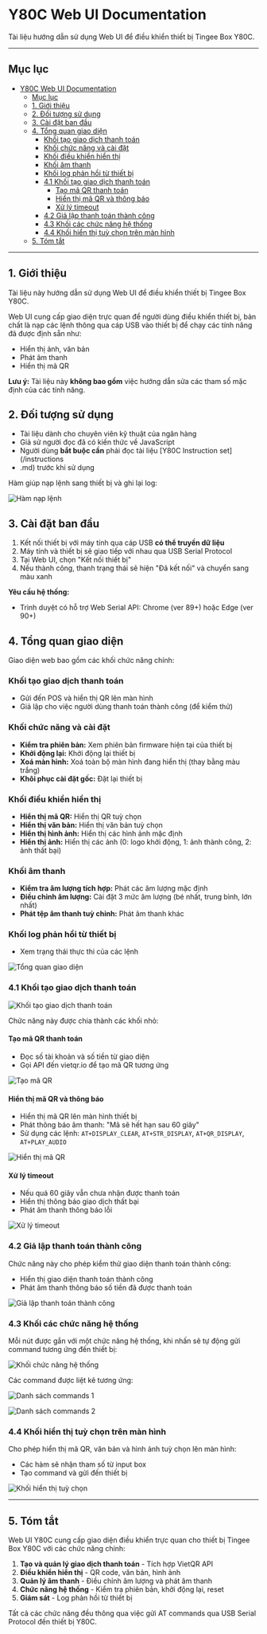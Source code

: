 # Y80C Web UI Documentation

Tài liệu hướng dẫn sử dụng Web UI để điều khiển thiết bị Tingee Box Y80C.

---

## Mục lục

- [Y80C Web UI Documentation](#y80c-web-ui-documentation)
  - [Mục lục](#mục-lục)
  - [1. Giới thiệu](#1-giới-thiệu)
  - [2. Đối tượng sử dụng](#2-đối-tượng-sử-dụng)
  - [3. Cài đặt ban đầu](#3-cài-đặt-ban-đầu)
  - [4. Tổng quan giao diện](#4-tổng-quan-giao-diện)
    - [Khối tạo giao dịch thanh toán](#khối-tạo-giao-dịch-thanh-toán)
    - [Khối chức năng và cài đặt](#khối-chức-năng-và-cài-đặt)
    - [Khối điều khiển hiển thị](#khối-điều-khiển-hiển-thị)
    - [Khối âm thanh](#khối-âm-thanh)
    - [Khối log phản hồi từ thiết bị](#khối-log-phản-hồi-từ-thiết-bị)
    - [4.1 Khối tạo giao dịch thanh toán](#41-khối-tạo-giao-dịch-thanh-toán)
      - [Tạo mã QR thanh toán](#tạo-mã-qr-thanh-toán)
      - [Hiển thị mã QR và thông báo](#hiển-thị-mã-qr-và-thông-báo)
      - [Xử lý timeout](#xử-lý-timeout)
    - [4.2 Giả lập thanh toán thành công](#42-giả-lập-thanh-toán-thành-công)
    - [4.3 Khối các chức năng hệ thống](#43-khối-các-chức-năng-hệ-thống)
    - [4.4 Khối hiển thị tuỳ chọn trên màn hình](#44-khối-hiển-thị-tuỳ-chọn-trên-màn-hình)
  - [5. Tóm tắt](#5-tóm-tắt)

---

## 1. Giới thiệu

Tài liệu này hướng dẫn sử dụng Web UI để điều khiển thiết bị Tingee Box Y80C. 

Web UI cung cấp giao diện trực quan để người dùng điều khiển thiết bị, bản chất là nạp các lệnh thông qua cáp USB vào thiết bị để chạy các tính năng đã được định sẵn như:
- Hiển thị ảnh, văn bản
- Phát âm thanh
- Hiển thị mã QR

**Lưu ý:** Tài liệu này **không bao gồm** việc hướng dẫn sửa các tham số mặc định của các tính năng.

## 2. Đối tượng sử dụng

- Tài liệu dành cho chuyên viên kỹ thuật của ngân hàng
- Giả sử người đọc đã có kiến thức về JavaScript
- Người dùng **bắt buộc cần** phải đọc tài liệu [Y80C Instruction set](/instructions
- .md) trước khi sử dụng

Hàm giúp nạp lệnh sang thiết bị và ghi lại log:

![Hàm nạp lệnh](img/Pasted%20image%2020250705093623.png)

## 3. Cài đặt ban đầu

1. Kết nối thiết bị với máy tính qua cáp USB **có thể truyền dữ liệu**
2. Máy tính và thiết bị sẽ giao tiếp với nhau qua USB Serial Protocol
3. Tại Web UI, chọn "Kết nối thiết bị"
4. Nếu thành công, thanh trạng thái sẽ hiện "Đã kết nối" và chuyển sang màu xanh

**Yêu cầu hệ thống:**
- Trình duyệt có hỗ trợ Web Serial API: Chrome (ver 89+) hoặc Edge (ver 90+)

## 4. Tổng quan giao diện

Giao diện web bao gồm các khối chức năng chính:

### Khối tạo giao dịch thanh toán
- Gửi đến POS và hiển thị QR lên màn hình
- Giả lập cho việc người dùng thanh toán thành công (để kiểm thử)

### Khối chức năng và cài đặt
- **Kiểm tra phiên bản:** Xem phiên bản firmware hiện tại của thiết bị
- **Khởi động lại:** Khởi động lại thiết bị
- **Xoá màn hình:** Xoá toàn bộ màn hình đang hiển thị (thay bằng màu trắng)
- **Khôi phục cài đặt gốc:** Đặt lại thiết bị

### Khối điều khiển hiển thị
- **Hiển thị mã QR:** Hiển thị QR tuỳ chọn
- **Hiển thị văn bản:** Hiển thị văn bản tuỳ chọn
- **Hiển thị hình ảnh:** Hiển thị các hình ảnh mặc định
- **Hiển thị ảnh:** Hiển thị các ảnh (0: logo khởi động, 1: ảnh thành công, 2: ảnh thất bại)

### Khối âm thanh
- **Kiểm tra âm lượng tích hợp:** Phát các âm lượng mặc định
- **Điều chỉnh âm lượng:** Cài đặt 3 mức âm lượng (bé nhất, trung bình, lớn nhất)
- **Phát tệp âm thanh tuỳ chỉnh:** Phát âm thanh khác

### Khối log phản hồi từ thiết bị
- Xem trạng thái thực thi của các lệnh

![Tổng quan giao diện](img/Pasted%20image%2020250705091952.png)

### 4.1 Khối tạo giao dịch thanh toán

![Khối tạo giao dịch thanh toán](img/Pasted%20image%2020250705094113.png)

Chức năng này được chia thành các khối nhỏ:

#### Tạo mã QR thanh toán
- Đọc số tài khoản và số tiền từ giao diện
- Gọi API đến vietqr.io để tạo mã QR tương ứng

![Tạo mã QR](img/Pasted%20image%2020250705094237.png)

#### Hiển thị mã QR và thông báo
- Hiển thị mã QR lên màn hình thiết bị
- Phát thông báo âm thanh: "Mã sẽ hết hạn sau 60 giây"
- Sử dụng các lệnh: `AT+DISPLAY_CLEAR`, `AT+STR_DISPLAY`, `AT+QR_DISPLAY`, `AT+PLAY_AUDIO`

![Hiển thị mã QR](img/Pasted%20image%2020250705094503.png)

#### Xử lý timeout
- Nếu quá 60 giây vẫn chưa nhận được thanh toán
- Hiển thị thông báo giao dịch thất bại
- Phát âm thanh thông báo lỗi

![Xử lý timeout](img/Pasted%20image%2020250705094603.png)

### 4.2 Giả lập thanh toán thành công

Chức năng này cho phép kiểm thử giao diện thanh toán thành công:
- Hiển thị giao diện thanh toán thành công
- Phát âm thanh thông báo số tiền đã được thanh toán

![Giả lập thanh toán thành công](img/Pasted%20image%2020250705094756.png)

### 4.3 Khối các chức năng hệ thống

Mỗi nút được gắn với một chức năng hệ thống, khi nhấn sẽ tự động gửi command tương ứng đến thiết bị:

![Khối chức năng hệ thống](img/Pasted%20image%2020250705095256.png)

Các command được liệt kê tương ứng:

![Danh sách commands 1](img/Pasted%20image%2020250705095342.png)

![Danh sách commands 2](img/Pasted%20image%2020250705100037.png)

### 4.4 Khối hiển thị tuỳ chọn trên màn hình

Cho phép hiển thị mã QR, văn bản và hình ảnh tuỳ chọn lên màn hình:
- Các hàm sẽ nhận tham số từ input box
- Tạo command và gửi đến thiết bị

![Khối hiển thị tuỳ chọn](img/Pasted%20image%2020250705100317.png)

---

## 5. Tóm tắt

Web UI Y80C cung cấp giao diện điều khiển trực quan cho thiết bị Tingee Box Y80C với các chức năng chính:

1. **Tạo và quản lý giao dịch thanh toán** - Tích hợp VietQR API
2. **Điều khiển hiển thị** - QR code, văn bản, hình ảnh
3. **Quản lý âm thanh** - Điều chỉnh âm lượng và phát âm thanh
4. **Chức năng hệ thống** - Kiểm tra phiên bản, khởi động lại, reset
5. **Giám sát** - Log phản hồi từ thiết bị

Tất cả các chức năng đều thông qua việc gửi AT commands qua USB Serial Protocol đến thiết bị Y80C.

